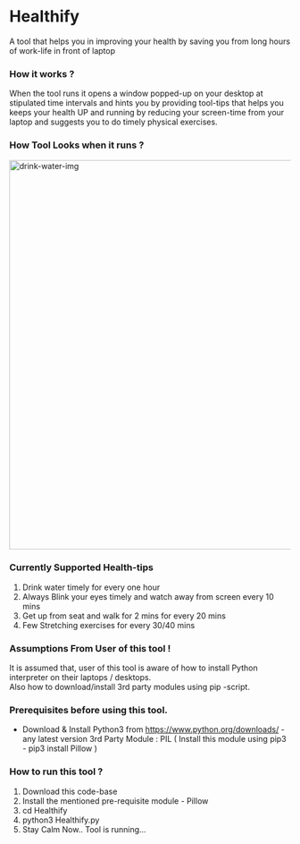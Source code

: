 # Healthify
A tool that helps you in improving your health by saving you from long hours of work-life in front of laptop

### How it works ?
When the tool runs it opens a window popped-up on your desktop at stipulated time intervals and hints you by providing tool-tips that helps you keeps your health UP and running by reducing your screen-time from your laptop and suggests you to do timely physical exercises.

### How Tool Looks when it runs ? 
<img width="696" alt="drink-water-img" src="https://user-images.githubusercontent.com/84083915/118011381-9787d200-b36d-11eb-959c-b3f23f6d9d8a.png">

### Currently Supported Health-tips 
1) Drink water timely for every one hour
2) Always Blink your eyes timely and watch away from screen every 10 mins 
3) Get up from seat and walk for 2 mins for every 20 mins 
4) Few Stretching exercises for every 30/40 mins

### Assumptions From User of this tool !
It is assumed that, user of this tool is aware of how to install Python interpreter on their laptops / desktops. <br>
Also how to download/install 3rd party modules using pip -script. 

###  Prerequisites before using this tool.
- Download & Install Python3 from https://www.python.org/downloads/  - any latest version 
3rd Party Module : PIL  ( Install this module using pip3 - pip3 install Pillow )

### How to run this tool ?
1) Download this code-base
2) Install the mentioned pre-requisite module - Pillow 
3) cd Healthify
4) python3 Healthify.py 
5) Stay Calm Now.. Tool is running...

